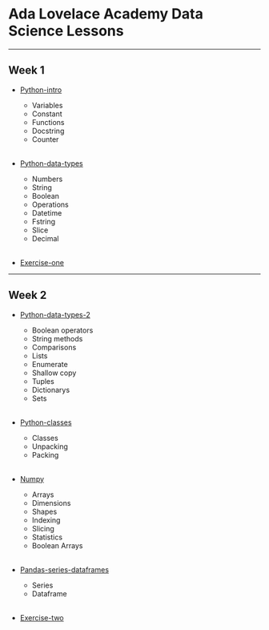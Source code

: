 # Ada Lovelace Academy Data Science Lessons
--------

## Week 1



- [Python-intro](data_science_week_1_1.ipynb)
    - Variables
    - Constant
    - Functions
    - Docstring
    - Counter
     <br/><br/>
    

- [Python-data-types](data_science_week_1_2.ipynb)
    - Numbers
    - String
    - Boolean
    - Operations
    - Datetime
    - Fstring
    - Slice
    - Decimal
     <br/><br/>


- [Exercise-one](\exercise\week-1-exercise.ipynb)

-----------

## Week 2

- [Python-data-types-2](data_science_week_2_1.ipynb)
    - Boolean operators
    - String methods
    - Comparisons
    - Lists
    - Enumerate
    - Shallow copy
    - Tuples
    - Dictionarys
    - Sets
     <br/><br/>


- [Python-classes](data_science_week_2_2.ipynb)
    - Classes
    - Unpacking
    - Packing
     <br/><br/>

- [Numpy](data_science_week_2_3.ipynb)
    - Arrays
    - Dimensions
    - Shapes
    - Indexing
    - Slicing
    - Statistics
    - Boolean Arrays
    <br/><br/>
- [Pandas-series-dataframes](data_science_week_2_4.ipynb)
    - Series
    - Dataframe
    <br/><br/>
- [Exercise-two](\exercise\week-2-exercise.ipynb)
